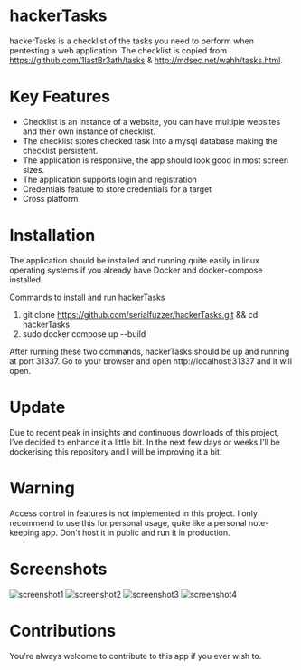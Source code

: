 # hackerTasks
hackerTasks is a checklist of the tasks you need to perform when pentesting a web application. The checklist is copied from https://github.com/1lastBr3ath/tasks & http://mdsec.net/wahh/tasks.html.

# Key Features
- Checklist is an instance of a website, you can have multiple websites and their own instance of checklist.
- The checklist stores checked task into a mysql database making the checklist persistent.
- The application is responsive, the app should look good in most screen sizes.
- The application supports login and registration
- Credentials feature to store credentials for a target
- Cross platform

# Installation
  The application should be installed and running quite easily in linux operating systems if you already have Docker and docker-compose installed.
  
  Commands to install and run hackerTasks
  
  1. git clone https://github.com/serialfuzzer/hackerTasks.git && cd hackerTasks
  2. sudo docker compose up --build

After running these two commands, hackerTasks should be up and running at port 31337. Go to your browser and open http://localhost:31337 and it will open. 
  
  
# Update

Due to recent peak in insights and continuous downloads of this project, I've decided to enhance it a little bit.
In the next few days or weeks I'll be dockerising this repository and I will be improving it a bit.

# Warning

Access control in features is not implemented in this project. I only recommend to use this for personal usage, quite like a personal note-keeping app.
Don't host it in public and run it in production.

# Screenshots
  ![screenshot1](https://res.cloudinary.com/dgmqiqh19/image/upload/v1693999531/login_vgtwde.jpg)
  ![screenshot2](https://res.cloudinary.com/dgmqiqh19/image/upload/v1693999383/dashboard_kpcwmu.jpg)
  ![screenshot3](https://res.cloudinary.com/dgmqiqh19/image/upload/v1693999534/list_z2sifr.jpg)
  ![screenshot4](https://res.cloudinary.com/dgmqiqh19/image/upload/v1693999536/Credentials_view_jwhjg4.jpg)

# Contributions
  You're always welcome to contribute to this app if you ever wish to. 

